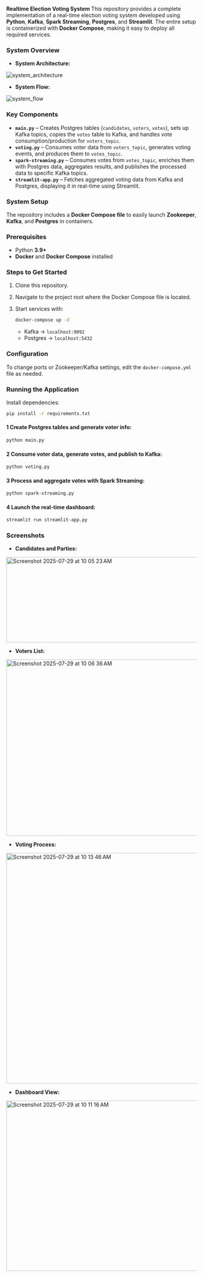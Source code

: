 **Realtime Election Voting System**
This repository provides a complete implementation of a real-time election voting system developed using **Python**, **Kafka**, **Spark Streaming**, **Postgres**, and **Streamlit**. The entire setup is containerized with **Docker Compose**, making it easy to deploy all required services.


###  **System Overview**

* **System Architecture:**

![system_architecture](https://github.com/user-attachments/assets/1b1ddedd-5ae6-4b3d-8962-73493a901a2d)


* **System Flow:**
  
![system_flow](https://github.com/user-attachments/assets/bd381242-bfa7-44dd-9889-77d4e5317175)



###  **Key Components**

* **`main.py`** – Creates Postgres tables (`candidates`, `voters`, `votes`), sets up Kafka topics, copies the `votes` table to Kafka, and handles vote consumption/production for `voters_topic`.
* **`voting.py`** – Consumes voter data from `voters_topic`, generates voting events, and produces them to `votes_topic`.
* **`spark-streaming.py`** – Consumes votes from `votes_topic`, enriches them with Postgres data, aggregates results, and publishes the processed data to specific Kafka topics.
* **`streamlit-app.py`** – Fetches aggregated voting data from Kafka and Postgres, displaying it in real-time using Streamlit.



### **System Setup**

The repository includes a **Docker Compose file** to easily launch **Zookeeper**, **Kafka**, and **Postgres** in containers.



###  **Prerequisites**

* Python **3.9+**
* **Docker** and **Docker Compose** installed



###  **Steps to Get Started**

1. Clone this repository.
2. Navigate to the project root where the Docker Compose file is located.
3. Start services with:

   ```bash
   docker-compose up -d
   ```

   * Kafka → `localhost:9092`
   * Postgres → `localhost:5432`



###  **Configuration**

To change ports or Zookeeper/Kafka settings, edit the `docker-compose.yml` file as needed.



### **Running the Application**

Install dependencies:

```bash
pip install -r requirements.txt
```

#### 1️ Create Postgres tables and generate voter info:
```bash
python main.py
```

#### 2️ Consume voter data, generate votes, and publish to Kafka:

```bash
python voting.py
```

#### 3️ Process and aggregate votes with Spark Streaming:

```bash
python spark-streaming.py
```

#### 4 Launch the real-time dashboard:

```bash
streamlit run streamlit-app.py
```



###  **Screenshots**

* **Candidates and Parties:**
<img width="1113" height="225" alt="Screenshot 2025-07-29 at 10 05 23 AM" src="https://github.com/user-attachments/assets/84793cfd-40fe-4e34-b9cd-fe7b0b0aab08" />

* **Voters List:**
<img width="1133" height="465" alt="Screenshot 2025-07-29 at 10 06 36 AM" src="https://github.com/user-attachments/assets/ca450a8d-ee4e-433e-baa4-287ff269045f" />

* **Voting Process:**
<img width="1083" height="608" alt="Screenshot 2025-07-29 at 10 13 46 AM" src="https://github.com/user-attachments/assets/ed40013f-f1b0-4372-b717-c2cabdf95dc9" />

  
* **Dashboard View:**
  
<img width="679" height="449" alt="Screenshot 2025-07-29 at 10 11 16 AM" src="https://github.com/user-attachments/assets/84add8f3-8cad-432a-8313-69948553683c" />
